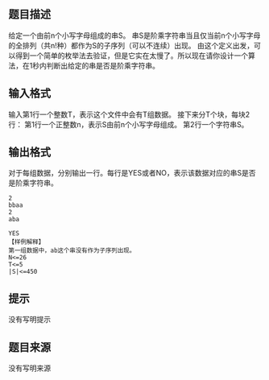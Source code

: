 


## 题目描述
给定一个由前n个小写字母组成的串S。
串S是阶乘字符串当且仅当前n个小写字母的全排列（共n!种）都作为S的子序列（可以不连续）出现。
由这个定义出发，可以得到一个简单的枚举法去验证，但是它实在太慢了。所以现在请你设计一个算法，在1秒内判断出给定的串是否是阶乘字符串。
## 输入格式
输入第1行一个整数T，表示这个文件中会有T组数据。
接下来分T个块，每块2行：
第1行一个正整数n，表示S由前n个小写字母组成。
第2行一个字符串S。
## 输出格式
对于每组数据，分别输出一行。每行是YES或者NO，表示该数据对应的串S是否是阶乘字符串。

```input12
2
bbaa
2
aba

```

```output1NO
YES
【样例解释】
第一组数据中，ab这个串没有作为子序列出现。
N<=26
T<=5
|S|<=450
```

## 提示
没有写明提示
## 题目来源
没有写明来源


